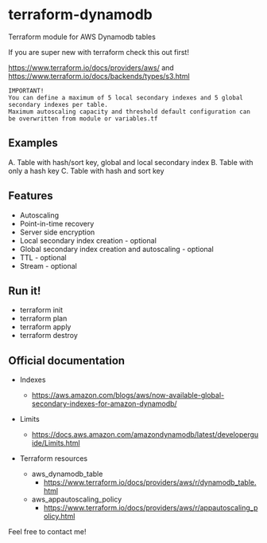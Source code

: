 # terraform-dynamodb
Terraform module for AWS Dynamodb tables

If you are super new with terraform check this out first! 

https://www.terraform.io/docs/providers/aws/ and https://www.terraform.io/docs/backends/types/s3.html

```
IMPORTANT! 
You can define a maximum of 5 local secondary indexes and 5 global secondary indexes per table.
Maximum autoscaling capacity and threshold default configuration can be overwritten from module or variables.tf
```

## Examples

A. Table with hash/sort key, global and local secondary index
B. Table with only a hash key
C. Table with hash and sort key

## Features
* Autoscaling
* Point-in-time recovery
* Server side encryption
* Local secondary index creation - optional
* Global secondary index creation and autoscaling - optional
* TTL - optional
* Stream - optional

## Run it!

* terraform init
* terraform plan
* terraform apply
* terraform destroy

## Official documentation

* Indexes
    * https://aws.amazon.com/blogs/aws/now-available-global-secondary-indexes-for-amazon-dynamodb/

* Limits 
    * https://docs.aws.amazon.com/amazondynamodb/latest/developerguide/Limits.html

* Terraform resources
    * aws_dynamodb_table
        * https://www.terraform.io/docs/providers/aws/r/dynamodb_table.html
    * aws_appautoscaling_policy  
        * https://www.terraform.io/docs/providers/aws/r/appautoscaling_policy.html


Feel free to contact me!


